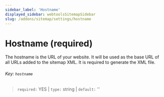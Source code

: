 ```yaml
---
sidebar_label: 'Hostname'
displayed_sidebar: webtoolsSitemapSidebar
slug: /addons/sitemap/settings/hostname
---
```


# Hostname (required)

The hostname is the URL of your website. It will be used as the base URL of all URLs added to the sitemap XML. It is required to generate the XML file.

###### Key: `hostname`

> `required:` YES | `type:` string | `default:` ''

